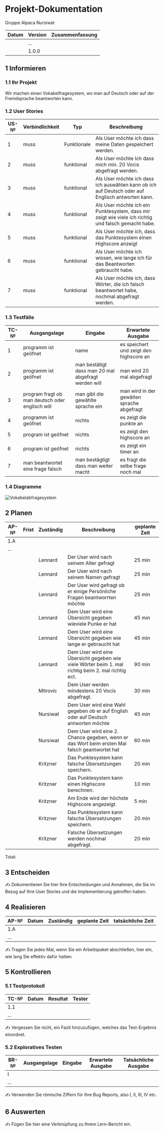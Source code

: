 # Projekt-Dokumentation


Gruppe Alpaca Nursiwat

| Datum | Version | Zusammenfassung                                              |
| ----- | ------- | ------------------------------------------------------------ |
|       | ...     |                                                              |
|       | 1.0.0   |                                                              |

## 1 Informieren

### 1.1 Ihr Projekt

Wir machen einen Vokabelfragesystem, wo man auf Deutsch oder auf der Fremdsprache beantworten kann.

### 1.2 User Stories

| US-№ | Verbindlichkeit | Typ  | Beschreibung                       |
| ---- | --------------- | ---- | ---------------------------------- |
| 1    | muss            |  Funktionale |Als User möchte ich dass meine Daten gespeichert werden.|
|2|muss|funktional|      Als User möchte Ich dass mich min. 20 Vocis abgefragt werden. |
|3|muss|funktional|      Als User möchte ich dass ich auswählen kann ob ich auf Deutsch oder auf Englisch antworten kann.|
|4|muss|funktional|      Als User möchte ich ein Punktesystem, dass mir zeigt wie viele ich richtig und falsch gemacht habe.|
|5|muss|funktional|      Als User möchte ich, dass das Punktesystem einen Highscore anzeigt|
|6|muss|funktional|      Als User möchte ich wissen, wie lange ich für das Beantworten gebraucht habe.|
|7|muss|funktional|      Als User möchte ich, dass Wörter, die ich falsch beantwortet habe, nochmal abgefragt werden.|



### 1.3 Testfälle

| TC-№ | Ausgangslage | Eingabe | Erwartete Ausgabe | 
| ---- | ------------ | ------- | ----------------- |
| 1    |programm ist geöfnet              |name         |es speichert und zeigt den highscore an                   |
| 2    |programm ist geöfnet              | man bestätigt dass man 20 mal abgefragt werden will        |man wird 20 mal abgefragt                   |
| 3    |program fragt ob man deutsch oder englisch will              |man gibt die gewählte sprache ein         |man wird in der gewälten sprache abgefragt                   |
| 4    |programm ist geöfnet              |nichts         |es zeigt die punkte an                   |
| 5    |program ist geöfnet              |nichts         |es zeigt den highscore an                   |
| 6    |program ist geöfnet              |nichts         |es zeigt ein timer an                   |
| 7    |man beantwortet eine frage falsch              |man bestägtigt dass man weiter macht         |es fragt die selbe frage noch mal                   |



### 1.4 Diagramme


![Vokabelabfragesystem](https://user-images.githubusercontent.com/110892637/197725481-310af2cc-4179-40df-b437-3969ae7eb789.png)


## 2 Planen

| AP-№ | Frist | Zuständig | Beschreibung | geplante Zeit |
| ---- | ----- | --------- | ------------ | ------------- |
| 1.A  |       |           |              |               |
| ...  |       |           |              |               |
|   |       |  Lennard      |  Der User wird nach seinem Alter gefragt            |   25 min            |
|   |       |   Lennard        |   Der User wird nach seinem Namen gefragt           |  25 min            |
|   |       |   Lennard        |  Der User wird gefragt ob er einige Persönliche Fragen beantworrten möchte            |     25 min          |
|   |       |   Lennard        |   Dem User wird eine Übersicht gegeben wieviele Punke er hat          |      45 min         |
|   |       |   Lennard        |   Dem User wird eine Übersicht gegeben wie lange er gebraucht hat           |   45 min            |
|   |       |   Lennard        |   Dem User wird eine Übersicht gegeben wie viele Wörter beim 1. mal richtig beim 2. mal richtig ect.           | 90 min              |
|   |       |Mitrovic          |Dem User werden mindestens 20 Vocis abgefragt. |30 min|    |      
|    |      | Nursiwat         |Dem User wird eine Wahl gegeben ob er auf English oder auf Deutsch antworten möchte |45 min|
|||Nursiwat|Dem User wird eine 2. Chance gegeben, wenn er das Wort beim ersten Mal falsch geantwortet hat|60 min|
|    |      | Kritzner         |Das Punktesystem kann falsche Übersetzungen speichern.|20 min|
|    |      | Kritzner         |Das Punktesystem kann einen Highscore berechnen. |10 min|
|    |      | Kritzner         |Am Ende wird der höchste Highscore angezeigt.|5 min|
|    |      | Kritzner         |Das Punktesystem kann falsche Übersetzungen speichern.|20 min|
|    |      | Kritzner         |Falsche Übersetzungen werden nochmal abgefragt.|20 min|
Total: 


## 3 Entscheiden

✍️ Dokumentieren Sie hier Ihre Entscheidungen und Annahmen, die Sie im Bezug auf Ihre User Stories und die Implementierung getroffen haben.

## 4 Realisieren

| AP-№ | Datum | Zuständig | geplante Zeit | tatsächliche Zeit |
| ---- | ----- | --------- | ------------- | ----------------- |
| 1.A  |       |           |               |                   |
| ...  |       |           |               |                   |

✍️ Tragen Sie jedes Mal, wenn Sie ein Arbeitspaket abschließen, hier ein, wie lang Sie effektiv dafür hatten.

## 5 Kontrollieren

### 5.1 Testprotokoll

| TC-№ | Datum | Resultat | Tester |
| ---- | ----- | -------- | ------ |
| 1.1  |       |          |        |
| ...  |       |          |        |

✍️ Vergessen Sie nicht, ein Fazit hinzuzufügen, welches das Test-Ergebnis einordnet.

### 5.2 Exploratives Testen

| BR-№ | Ausgangslage | Eingabe | Erwartete Ausgabe | Tatsächliche Ausgabe |
| ---- | ------------ | ------- | ----------------- | -------------------- |
| I    |              |         |                   |                      |
| ...  |              |         |                   |                      |

✍️ Verwenden Sie römische Ziffern für Ihre Bug Reports, also I, II, III, IV etc.

## 6 Auswerten

✍️ Fügen Sie hier eine Verknüpfung zu Ihrem Lern-Bericht ein.

